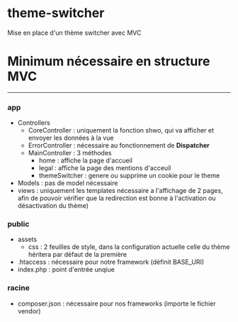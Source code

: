 # theme-switcher

Mise en place d'un thème switcher avec MVC

# Minimum nécessaire en structure MVC 
-------------------------------------

### app

* Controllers
  * CoreController : uniquement la fonction shwo, qui va afficher et envoyer les données à la vue
  * ErrorController : nécessaire au fonctionnement de **Dispatcher**
  * MainController : 3 méthodes
    * home : affiche la page d'accueil
    * legal : affiche la page des mentions d'acceuil
    * themeSwitcher : genere ou supprime un cookie pour le theme
* Models : pas de model nécessaire
* views : uniquement les templates nécessaire a l'affichage de 2 pages, afin de pouvoir vérifier que la redirection est bonne à l'activation ou désactivation du thème)

### public

* assets
  * css : 2 feuilles de style, dans la configuration actuelle celle du thème héritera par défaut de la première
* .htaccess : nécessaire pour notre framework (définit BASE_URI)
* index.php : point d'entrée unqiue

### racine

* composer.json : nécessaire pour nos frameworks (importe le fichier vendor)

